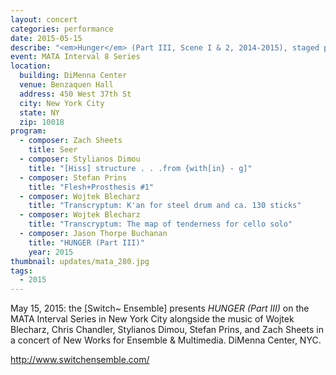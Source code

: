 ```yaml
---
layout: concert
categories: performance
date: 2015-05-15
describe: "<em>Hunger</em> (Part III, Scene I & 2, 2014-2015), staged premiere, [Switch~ Ensemble]."
event: MATA Interval 8 Series
location:
  building: DiMenna Center
  venue: Benzaquen Hall
  address: 450 West 37th St
  city: New York City
  state: NY
  zip: 10018
program:
  - composer: Zach Sheets
    title: Seer
  - composer: Stylianos Dimou
    title: "[Hiss] structure . . .from {with[in} - g]"
  - composer: Stefan Prins
    title: "Flesh+Prosthesis #1"
  - composer: Wojtek Blecharz
    title: "Transcryptum: K'an for steel drum and ca. 130 sticks"
  - composer: Wojtek Blecharz
    title: "Transcryptum: The map of tenderness for cello solo"
  - composer: Jason Thorpe Buchanan
    title: "HUNGER (Part III)"
    year: 2015
thumbnail: updates/mata_280.jpg
tags:
  - 2015
---
```


May 15, 2015: the [Switch~ Ensemble] presents *HUNGER (Part III)* on the MATA Interval Series in New York City alongside the music of Wojtek Blecharz, Chris Chandler, Stylianos Dimou, Stefan Prins, and Zach Sheets in a concert of New Works for Ensemble & Multimedia. DiMenna Center, NYC.

http://www.switchensemble.com/
